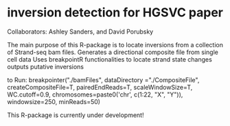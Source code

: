# inversion detection for HGSVC paper

Collaborators: Ashley Sanders, and David Porubsky

The main purpose of this R-package is to locate inversions from a collection of Strand-seq bam files.
Generates a directional composite file from single cell data
Uses breakpointR functionalities to locate strand state changes
outputs putative inversions

to Run:
breakpointer("./bamFiles", dataDirectory ="./CompositeFile", createCompositeFile=T, pairedEndReads=T, scaleWindowSize=T, WC.cutoff=0.9, chromosomes=paste0('chr', c(1:22, "X", "Y")), windowsize=250, minReads=50)


This R-package is currently under development!
